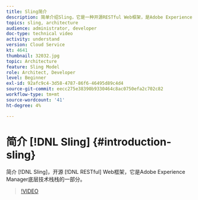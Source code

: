 ```yaml
---
title: Sling简介
description: 简单介绍Sling，它是一种开源RESTful Web框架，是Adobe Experience Manager底层技术栈栈的一部分。
topics: sling, architecture
audience: administrator, developer
doc-type: technical video
activity: understand
version: Cloud Service
kt: 4641
thumbnail: 32032.jpg
topic: Architecture
feature: Sling Model
role: Architect, Developer
level: Beginner
exl-id: 92afc9c4-3d58-4787-86f6-46495d89c4d4
source-git-commit: eecc275e38390b9330464c8ac0750efa2c702c82
workflow-type: tm+mt
source-wordcount: '41'
ht-degree: 4%

---
```


# 简介 [!DNL Sling] {#introduction-sling}

简介 [!DNL Sling]，开源 [!DNL RESTful] Web框架，它是Adobe Experience Manager底层技术栈栈的一部分。

>[!VIDEO](https://video.tv.adobe.com/v/32032?quality=12&learn=on)
